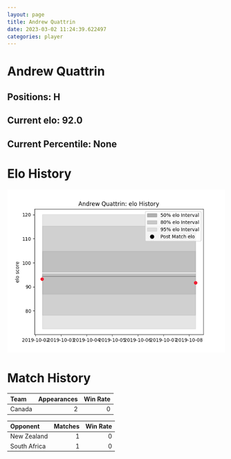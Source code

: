 ```yaml
---  
layout: page  
title: Andrew Quattrin  
date: 2023-03-02 11:24:39.622497  
categories: player  
---
```

# Andrew Quattrin

## Positions: H

## Current elo: 92.0

## Current Percentile: None

# Elo History


![elo history](history_AndrewQuattrin.png)
# Match History


| Team   |   Appearances |   Win Rate |
|:-------|--------------:|-----------:|
| Canada |             2 |          0 |

| Opponent     |   Matches |   Win Rate |
|:-------------|----------:|-----------:|
| New Zealand  |         1 |          0 |
| South Africa |         1 |          0 |